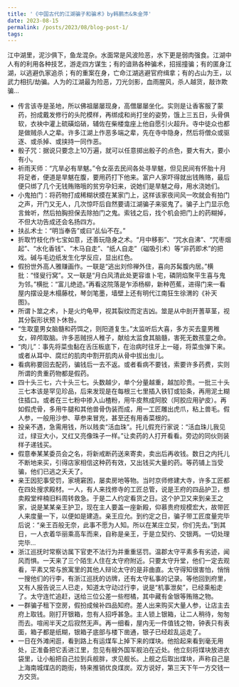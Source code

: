 ```yaml
---
title: '《中国古代的江湖骗子和骗术》by韩鹏杰&朱金萍'
date: 2023-08-15
permalink: /posts/2023/08/blog-post-1/
tags:
---
```

江中湖里，泥沙俱下，鱼龙混杂。水面常是风波险恶，水下更是弱肉强食。江湖中人有的利用各种技艺，游走四方谋生；有的谙熟各种骗术，招摇撞骗；有的匿身江湖，以逃避仇家追杀；有的重案在身，亡命江湖逃避官府缉拿；有的占山为王，以武力相抗/劫骗。人为的江湖最为险恶，刀光剑影，血雨腥风，杀人越货，敲诈欺骗...
- 传言该寺是圣地，所以佛祖屡屡现身，高僧屡屡坐化。实则是让香客服了蒙药，扮成戴发修行的头陀模样，再绑成和尚打坐的姿势，饿上三五日，头骨俱软，衣袂中灌上硫磺焰硝，辅佐在柴楼龛座上他自愿引火超升。寺中徒众也都是做贼杀人之辈。许多江湖上作恶多端之辈，先在寺中隐身，然后将僧众或驱逐、或杀掉、或挟持一同作恶。
- 骰子咒：据说只要念上10万遍，就可以任意掷出骰子的点色，要大有大，要小有小。
- 祈雨天师：“亢旱必有旱魃。”令女巫去民间各处寻旱魃，但见民间有怀胎十月将足者，便道是旱魃在腹，要用药打下他来。富户人家吓得就出钱贿赂，最后便只绑了几个无钱贿赂哦的贫穷孕妇来，说她们是旱魃之母，用水浇她们。
- 小鬼拍门：将药物打成稀糊状摸在某家门上，这样该家夜间风一吹就会有拍门之声，开门又无人，几次惊吓后自然要请江湖骗子来驱鬼了。骗子上门显示危言耸听，然后拍胸担保去除拍门之鬼。索钱之后，找个机会把门上的药糊掉，不但大功告成还会名扬四方。
- 扶乩术士：“明当奉告”或曰“乩仙不在。”
- 折取竹枝化作七宝如意，还善玩隐身之术。“月中移影”、“咒水自沸”、“咒枣烟起”、“水化香钱”、“木马自走”、“纸人自走”（磁吸引术）等“非药即术”的把戏。碱与毛边纸发生化学反应，显出红色。
- 假扮世外高人雅赚画作。一联是“逃出刘伶禅外住，喜向苏髯腹内居。”横批：“怪叟行窝”。又一联是“月白风清此处更容谁卜宅，磷阴焰聚平生喜与鬼为邻。”横批：“富儿绝迹。”再看这院落是乍添杨柳，新种芭蕉，进得门来一看屋内摆设是木榻藤枕，琴剑笔墨，墙壁上还有明代江南狂生徐渭的《补天图》。
- 所谓卜筮之术，卜是火灼龟甲，视其裂纹而定吉凶。筮是从中剖开蓍草茎，视其分裂形状预卜休咎。
- “生取童男女脑髓和药饵之，则阳道复生。”太监听后大喜，多方买去童男稚女，碎颅取脑。许多恶贼拐人稚子，献给太监食其脑髓，害死无数孩童之命。
- “肉儿”：事先将菜虫黏在舌压板底下，在治病时往牙上一碰，将菜虫弹下来。或者从耳中、腐烂的肌肉中割开肌肉从骨中拔出虫儿。
- 看病称要回去配药，骗钱后一去不返。或者看病不要钱，索要许多药费，实则所谓的贵重药物都是假药。
- 四十头三七，六十头三七。头数越少，单个分量越重，越加珍贵。一批三十头三七本该是罕见珍品，后来发现是在每根三七里插入铁钉或铅条，再用泥土糊住插口。或者在三七粉中掺入山楂粉，用牛皮熬成阿胶（阿胶应用驴皮）。再如假虎骨，多用牛腿和其他兽骨伪装而成，用一工匠雕出虎爪，粘上兽毛。假人参，一般用沙参、草参来冒充，甚至还有用香菜根的。
- 投亲不遇，急需用钱，所以贱卖“活血珠”。托儿假充行家说：“活血珠儿我见过，绿豆大小，又红又亮像珠子一样。”让卖药的人打开看看。旁边的同伙则装样子递钱买。
- 假意奉某某委员会之名，将新戒断药送来寄卖，卖出后再收钱。数日之内托儿不断地来买，引得店家相信这种药有效，又出钱买大量的药。等药铺上当受骗，他们已逃之夭夭了。
- 亲王因犯事受罚，家境窘困，屡卖房地等物。当时京师修建大寺，许多工匠都在四处搜求殿材。一人，有人来找修寺的工匠总管，说是王府的四品护卫，想卖殿堂梓楠旧料周转救急。于是二人约定看货之日。这个护卫又来到亲王之家，说是某某亲王护卫，现在主人要盖一座新殿，仰慕贵府规模宏大，故带匠人来度量一下，以便如是建造。亲王应允。到约定之日，骗子带工匠度量完毕后说：“亲王百般无奈，此事不愿为人知。所以在某庄立契，你们先去。”到其日，一人衣着华丽乘高车而来，自称是亲王，于是立契约、交银两。一切处理完毕...
- 浙江巡抚时常察访属下官吏不法行为并重重惩罚。温郡太守平素多有劣迹，闻风而惧。一天来了三个陌生人住在太守府附近。只要太守升堂，他们一定去观看，平素又常与旅寓里的其他人辩论太守的是非曲直。太守得知很害怕，悄悄一搜他们的行李，有浙江巡抚的访牌，还有太守私事的记录。等他回到府里，又有人报告说三人已走，知道太守动过行李，说是“机事泄矣”，已经乘船走了。太守连忙追赶，送给三位公差一些柑橘，其中藏有金银等贿赂之物。
- 一群骗子租下空房，假扮成候补四品知府。差人出来购买大量人参，让店主去府上取钱。刚打开银箱，忽有人招呼甚急。主人锁上银箱，让二人稍待，匆匆而去。喧闹半天之后寂然无声。再一细看，屋内无一件值钱之物，钟表只有表面，箱子都是纸糊，银箱子底部与楼下凿通，银子已经趁乱运走了。
- 一日在外滩闲逛，看到路上有运煤车上掉下来的煤块。他拾起来看到毫无用处，正准备把它丢进江里，忽见有艘外国军舰泊在近处。他立刻将煤块放进衣袋里，让小船把自己拉到兵舰胖，求见舰长。上舰之后取出煤块，声称自己是上海南城煤店的跑街，特来推销优良煤炭。双方说好，第三天下午一方交钱一方交货。
















